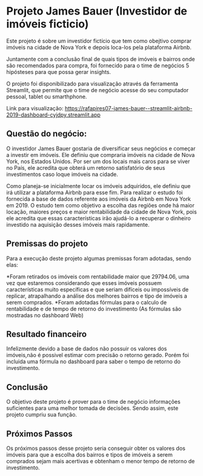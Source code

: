# Projeto James Bauer (Investidor de imóveis ficticio)

Este projeto é sobre um investidor fictício que tem como obejtivo comprar imóveis na cidade de Nova York e depois loca-los pela plataforma Airbnb.

Juntamente com a conclusão final de quais tipos de imóveis e bairros onde são recomendados para compra, foi fornecido para o time de negócios 5 hipósteses para que possa gerar insights.

O projeto foi disponibilizado para visualização através da ferramenta Streamlit, que permite que o time de negócio acesse do seu computador pessoal, tablet ou smarthphone.

Link para visualização:  https://rafapires07-james-bauer--streamlit-airbnb-2019-dashboard-cyjdpy.streamlit.app

## Questão do negócio:

O investidor James Bauer gostaria de diversificar seus negócios e começar a investir em imóveis. Ele definiu que compraria imóveis na cidade de Nova York, nos Estados Unidos. Por ser um dos locais mais caros para se viver no País, ele acredita que obterá um retorno satisfatório de seus investimentos caso loque imóveis na cidade.

Como planeja-se inicialmente locar os imóveis adquiridos, ele definiu que irá utilizar a plataforma Airbnb para esse fim. Para realizar o estudo foi fornecida a base de dados referente aos imóveis da Airbnb em Nova York em 2019. O estudo tem como objetivo a escolha das regiões onde há maior locação, maiores preços e maior rentabilidade da cidade de Nova York, pois ele acredita que essas características irão ajudá-lo a recuperar o dinheiro investido na aquisição desses imóveis mais rapidamente.

## Premissas do projeto

Para a execução deste projeto algumas premissas foram adotadas, sendo elas:

*Foram retirados os imóveis com rentabilidade maior que 29794.06, uma vez que estaremos considerando que esses imóveis possuem características muito específicas e que seriam difíceis ou impossíveis de replicar, atrapalhando a análise dos melhores bairros e tipo de imóveis a serem comprados.
*Foram adotadas fórmulas para o calculo de rentabilidade e de tempo de retorno do investimento (As fórmulas são mostradas no dashboard Web)

##  Resultado financeiro

Infelizmente devido a base de dados não possuir os valores dos imóveis,não é possivel estimar com precisão o retorno gerado. Porém foi incluida uma fórmula no dashboard para saber o tempo de retorno do investimento.


## Conclusão

O objetivo deste projeto é prover para o time de negócio informações suficientes para uma melhor tomada de decisões. Sendo assim, este projeto cumpriu sua função.

## Próximos Passos

Os próximos passos desse projeto seria conseguir obter os valores dos imóveis para que a escolha dos bairros e tipos de imóveis a serem comprados sejam mais acertivas e obtenham o menor tempo de retorno de investimento.
